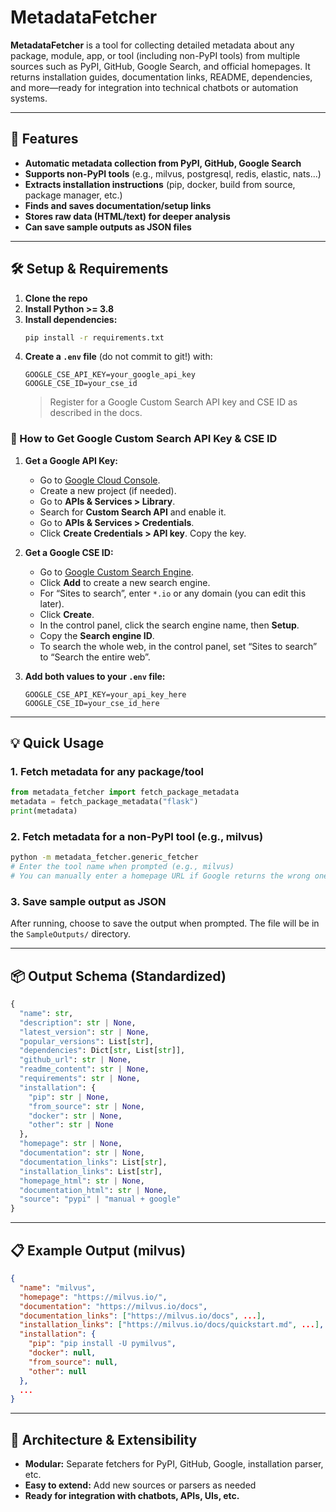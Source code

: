 # MetadataFetcher

**MetadataFetcher** is a tool for collecting detailed metadata about any package, module, app, or tool (including non-PyPI tools) from multiple sources such as PyPI, GitHub, Google Search, and official homepages. It returns installation guides, documentation links, README, dependencies, and more—ready for integration into technical chatbots or automation systems.

---

## 🚀 Features
- **Automatic metadata collection from PyPI, GitHub, Google Search**
- **Supports non-PyPI tools** (e.g., milvus, postgresql, redis, elastic, nats...)
- **Extracts installation instructions** (pip, docker, build from source, package manager, etc.)
- **Finds and saves documentation/setup links**
- **Stores raw data (HTML/text) for deeper analysis**
- **Can save sample outputs as JSON files**

---

## 🛠️ Setup & Requirements
1. **Clone the repo**
2. **Install Python >= 3.8**
3. **Install dependencies:**
   ```bash
   pip install -r requirements.txt
   ```
4. **Create a `.env` file** (do not commit to git!) with:
   ```
   GOOGLE_CSE_API_KEY=your_google_api_key
   GOOGLE_CSE_ID=your_cse_id
   ```
   > Register for a Google Custom Search API key and CSE ID as described in the docs.

### 🔑 How to Get Google Custom Search API Key & CSE ID

1. **Get a Google API Key:**
   - Go to [Google Cloud Console](https://console.cloud.google.com/).
   - Create a new project (if needed).
   - Go to **APIs & Services > Library**.
   - Search for **Custom Search API** and enable it.
   - Go to **APIs & Services > Credentials**.
   - Click **Create Credentials > API key**. Copy the key.

2. **Get a Google CSE ID:**
   - Go to [Google Custom Search Engine](https://cse.google.com/cse/all).
   - Click **Add** to create a new search engine.
   - For “Sites to search”, enter `*.io` or any domain (you can edit this later).
   - Click **Create**.
   - In the control panel, click the search engine name, then **Setup**.
   - Copy the **Search engine ID**.
   - To search the whole web, in the control panel, set “Sites to search” to “Search the entire web”.

3. **Add both values to your `.env` file:**
   ```
   GOOGLE_CSE_API_KEY=your_api_key_here
   GOOGLE_CSE_ID=your_cse_id_here
   ```

---

## 💡 Quick Usage
### 1. Fetch metadata for any package/tool
```python
from metadata_fetcher import fetch_package_metadata
metadata = fetch_package_metadata("flask")
print(metadata)
```

### 2. Fetch metadata for a non-PyPI tool (e.g., milvus)
```bash
python -m metadata_fetcher.generic_fetcher
# Enter the tool name when prompted (e.g., milvus)
# You can manually enter a homepage URL if Google returns the wrong one
```

### 3. Save sample output as JSON
After running, choose to save the output when prompted. The file will be in the `SampleOutputs/` directory.

---

## 📦 Output Schema (Standardized)
```python
{
  "name": str,
  "description": str | None,
  "latest_version": str | None,
  "popular_versions": List[str],
  "dependencies": Dict[str, List[str]],
  "github_url": str | None,
  "readme_content": str | None,
  "requirements": str | None,
  "installation": {
    "pip": str | None,
    "from_source": str | None,
    "docker": str | None,
    "other": str | None
  },
  "homepage": str | None,
  "documentation": str | None,
  "documentation_links": List[str],
  "installation_links": List[str],
  "homepage_html": str | None,
  "documentation_html": str | None,
  "source": "pypi" | "manual + google"
}
```

---

## 📋 Example Output (milvus)
```json
{
  "name": "milvus",
  "homepage": "https://milvus.io/",
  "documentation": "https://milvus.io/docs",
  "documentation_links": ["https://milvus.io/docs", ...],
  "installation_links": ["https://milvus.io/docs/quickstart.md", ...],
  "installation": {
    "pip": "pip install -U pymilvus",
    "docker": null,
    "from_source": null,
    "other": null
  },
  ...
}
```

---

## 📖 Architecture & Extensibility
- **Modular:** Separate fetchers for PyPI, GitHub, Google, installation parser, etc.
- **Easy to extend:** Add new sources or parsers as needed
- **Ready for integration with chatbots, APIs, UIs, etc.**